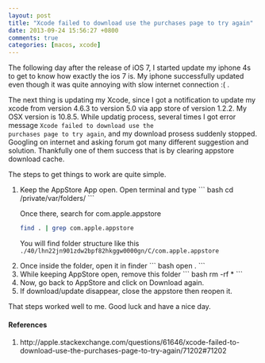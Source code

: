 ```yaml
---
layout: post
title: "Xcode failed to download use the purchases page to try again"
date: 2013-09-24 15:56:27 +0800
comments: true
categories: [macos, xcode]
---
```

The following day after the release of iOS 7, I started update my iphone 4s to get to know how exactly the ios 7 is. My iphone successfully updated even though it was quite annoying with slow internet connection :( .

The next thing is updating my Xcode, since I got a notification to update my xcode from version 4.6.3 to version 5.0 via app store of version 1.2.2. My OSX version is 10.8.5.
While updatig process, several times I got error message <code>Xcode failed to download use the purchases page to try again</code>, and my download prosess suddenly stopped. Googling on internet and asking forum got many different suggestion and solution. Thankfully one of them success that is by clearing appstore download cache.

The steps to get things to work are quite simple.

<ol>
<li>
Keep the AppStore App open. Open terminal and type
``` bash
cd /private/var/folders/
```

Once there, search for com.apple.appstore
``` bash
find . | grep com.apple.appstore
```
You will find folder structure like this <code>./40/lhn22jn901zdw2bpf82hkggw0000gn/C/com.apple.appstore</code>

</li>

<li>
Once inside the folder, open it in finder
``` bash
open .
```
</li>
<li>
While keeping AppStore open, remove this folder
``` bash
rm -rf *
```
</li>
<li>
Now, go back to AppStore and click on Download again.
</li>
<li>
If download/update disappear, close the appstore then reopen it.
 </li>
</ol>

That steps worked well to me. Good luck and have a nice day.

<h4>References</h4>
<ol type="1">
  <li>http://apple.stackexchange.com/questions/61646/xcode-failed-to-download-use-the-purchases-page-to-try-again/71202#71202</li>
</ol>
